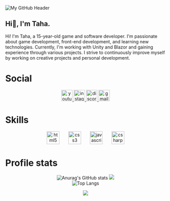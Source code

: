 ![My GitHub Header](https://i.imgur.com/7WCj99B.png)

Hi👋, I'm Taha.
---

Hi! I'm Taha, a 15-year-old game and software developer. I'm passionate about game development, front-end development, and learning new technologies. Currently, I'm working with Unity and Blazor and gaining experience through various projects. I strive to continuously improve myself by working on creative projects and personal development.

# Social
<div align="center">
  <a href="youtube.com/@receptahaakgul" target="_blank">
    <img src="https://img.shields.io/static/v1?message=Youtube&logo=youtube&label=&color=FF0000&logoColor=white&labelColor=&style=for-the-badge" height="35" alt="youtube logo"  />
  </a>
  <a href="https://www.instagram.com/tahaakgg/" target="_blank">
    <img src="https://img.shields.io/static/v1?message=Instagram&logo=instagram&label=&color=E4405F&logoColor=white&labelColor=&style=for-the-badge" height="35" alt="instagram logo"  />
  </a>
  <a href="https://discord.com/users/1257708600453758996" target="_blank">
    <img src="https://img.shields.io/static/v1?message=Discord&logo=discord&label=&color=7289DA&logoColor=white&labelColor=&style=for-the-badge" height="35" alt="discord logo"  />
  </a>
  <a href="https://mail.google.com/mail/u/0/#inbox?compose=CllgCHrjDfpvvHCldQGmLPLSvtPJkQLSgMGnJwQmJKGDNdsSKMKMxprrzCqNnsTqhnVHwKZVFGV" target="_blank">
    <img src="https://img.shields.io/static/v1?message=Gmail&logo=gmail&label=&color=D14836&logoColor=white&labelColor=&style=for-the-badge" height="35" alt="gmail logo"  />
  </a>
</div>

###

# Skills

<div align="center">
  <img src="https://cdn.jsdelivr.net/gh/devicons/devicon/icons/html5/html5-original.svg" height="40" alt="html5 logo"  />
  <img width="20" />
  <img src="https://cdn.jsdelivr.net/gh/devicons/devicon/icons/css3/css3-original.svg" height="40" alt="css3 logo"  />
  <img width="20" />
  <img src="https://cdn.jsdelivr.net/gh/devicons/devicon/icons/javascript/javascript-original.svg" height="40" alt="javascript logo"  />
  <img width="20" />
  <img src="https://cdn.jsdelivr.net/gh/devicons/devicon/icons/csharp/csharp-original.svg" height="40" alt="csharp logo"  />
  

  
</div>


# **Profile stats**

<div align="center">
  
![Anurag's GitHub stats](https://github-readme-stats.vercel.app/api?username=receptahaakgul&show_icons=true&theme=midnight-purple)
![](https://github-readme-streak-stats.herokuapp.com/?user=receptahaakgul&theme=midnight-purple&hide_border=true) <br>
![Top Langs](https://github-readme-stats.vercel.app/api/top-langs/?username=receptahaakgul&layout=compact&theme=midnight-purple)
</div>

<div align="center">

[![](https://visitcount.itsvg.in/api?id=receptahaakgul&icon=0&color=0)](https://visitcount.itsvg.in)
 
</div>

